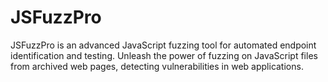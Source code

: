 # JSFuzzPro
JSFuzzPro is an advanced JavaScript fuzzing tool for automated endpoint identification and testing. Unleash the power of fuzzing on JavaScript files from archived web pages, detecting vulnerabilities in web applications.
